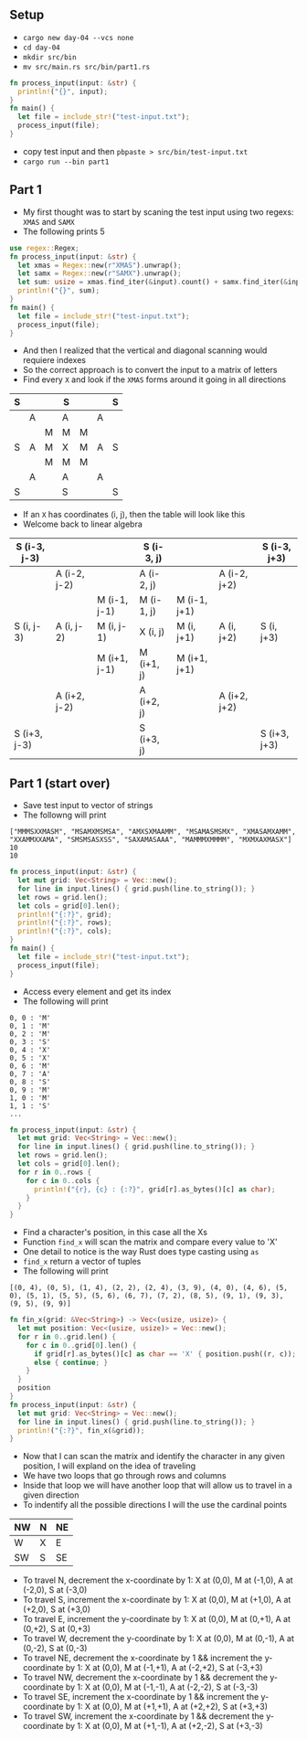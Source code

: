 ## Setup
- `cargo new day-04 --vcs none`
- `cd day-04`
- `mkdir src/bin`
- `mv src/main.rs src/bin/part1.rs`
```rust
fn process_input(input: &str) {
  println!("{}", input);
}
fn main() {
  let file = include_str!("test-input.txt");
  process_input(file);
}
```
- copy test input and then `pbpaste > src/bin/test-input.txt`
- `cargo run --bin part1`

## Part 1
- My first thought was to start by scaning the test input using two regexs: `XMAS` and `SAMX`
- The following prints 5
```rust
use regex::Regex;
fn process_input(input: &str) {
  let xmas = Regex::new(r"XMAS").unwrap();
  let samx = Regex::new(r"SAMX").unwrap();
  let sum: usize = xmas.find_iter(&input).count() + samx.find_iter(&input).count();
  println!("{}", sum);
}
fn main() {
  let file = include_str!("test-input.txt");
  process_input(file);
}
```
- And then I realized that the vertical and diagonal scanning would requiere indexes
- So the correct approach is to convert the input to a matrix of letters
- Find every `X` and look if the `XMAS` forms around it going in all directions

|  S  |     |     |  S  |     |     |  S  |
| --- | --- | --- | --- | --- | --- | --- |
|     |  A  |     |  A  |     |  A  |     |
|     |     |  M  |  M  |  M  |     |     |
|  S  |  A  |  M  |  X  |  M  |  A  |  S  |
|     |     |  M  |  M  |  M  |     |     |
|     |  A  |     |  A  |     |  A  |     |
|  S  |     |     |  S  |     |     |  S  |

- If an `X` has coordinates (i, j), then the table will look like this
- Welcome back to linear algebra

| S (i-3, j-3) |              |              | S (i-3, j) |              |              | S (i-3, j+3) |
| ------------ | ------------ | ------------ | ---------- | ------------ | ------------ | ------------ |
|              | A (i-2, j-2) |              | A (i-2, j) |              | A (i-2, j+2) |              |
|              |              | M (i-1, j-1) | M (i-1, j) | M (i-1, j+1) |              |              |
| S (i, j-3)   | A (i, j-2)   | M (i, j-1)   | X (i, j)   | M (i, j+1)   | A (i, j+2)   | S (i, j+3)   |
|              |              | M (i+1, j-1) | M (i+1, j) | M (i+1, j+1) |              |              |
|              | A (i+2, j-2) |              | A (i+2, j) |              | A (i+2, j+2) |              |
| S (i+3, j-3) |              |              | S (i+3, j) |              |              | S (i+3, j+3) |

## Part 1 (start over)
- Save test input to vector of strings
- The followng will print
```
["MMMSXXMASM", "MSAMXMSMSA", "AMXSXMAAMM", "MSAMASMSMX", "XMASAMXAMM", "XXAMMXXAMA", "SMSMSASXSS", "SAXAMASAAA", "MAMMMXMMMM", "MXMXAXMASX"]
10
10
```
```rust
fn process_input(input: &str) {
  let mut grid: Vec<String> = Vec::new();
  for line in input.lines() { grid.push(line.to_string()); }
  let rows = grid.len();
  let cols = grid[0].len();
  println!("{:?}", grid);
  println!("{:?}", rows);
  println!("{:?}", cols);
}
fn main() {
  let file = include_str!("test-input.txt");
  process_input(file);
}
```
- Access every element and get its index
- The following will print
```
0, 0 : 'M'
0, 1 : 'M'
0, 2 : 'M'
0, 3 : 'S'
0, 4 : 'X'
0, 5 : 'X'
0, 6 : 'M'
0, 7 : 'A'
0, 8 : 'S'
0, 9 : 'M'
1, 0 : 'M'
1, 1 : 'S'
...
```
```rust
fn process_input(input: &str) {
  let mut grid: Vec<String> = Vec::new();
  for line in input.lines() { grid.push(line.to_string()); }
  let rows = grid.len();
  let cols = grid[0].len();
  for r in 0..rows {
    for c in 0..cols {
      println!("{r}, {c} : {:?}", grid[r].as_bytes()[c] as char);
    }
  }
}
```
- Find a character's position, in this case all the Xs
- Function `find_x` will scan the matrix and compare every value to 'X'
- One detail to notice is the way Rust does type casting using `as`
- `find_x` return a vector of tuples
- The following will print
```
[(0, 4), (0, 5), (1, 4), (2, 2), (2, 4), (3, 9), (4, 0), (4, 6), (5, 0), (5, 1), (5, 5), (5, 6), (6, 7), (7, 2), (8, 5), (9, 1), (9, 3), (9, 5), (9, 9)]
```
```rust
fn fin_x(grid: &Vec<String>) -> Vec<(usize, usize)> {
  let mut position: Vec<(usize, usize)> = Vec::new();
  for r in 0..grid.len() {
    for c in 0..grid[0].len() {
      if grid[r].as_bytes()[c] as char == 'X' { position.push((r, c)); }
      else { continue; }
    }
  }
  position
}
fn process_input(input: &str) {
  let mut grid: Vec<String> = Vec::new();
  for line in input.lines() { grid.push(line.to_string()); }
  println!("{:?}", fin_x(&grid));
}
```
- Now that I can scan the matrix and identify the character in any given position, I will expland on the idea of traveling
- We have two loops that go through rows and columns
- Inside that loop we will have another loop that will allow us to travel in a given direction
- To indentify all the possible directions I will the use the cardinal points

| NW | N | NE |
| --- | --- | --- |
| W | X | E |
| SW | S | SE |

- To travel N, decrement the x-coordinate by 1: X at (0,0), M at (-1,0), A at (-2,0), S at (-3,0)
- To travel S, increment the x-coordinate by 1: X at (0,0), M at (+1,0), A at (+2,0), S at (+3,0)
- To travel E, increment the y-coordinate by 1: X at (0,0), M at (0,+1), A at (0,+2), S at (0,+3)
- To travel W, decrement the y-coordinate by 1: X at (0,0), M at (0,-1), A at (0,-2), S at (0,-3)
- To travel NE, decrement the x-coordinate by 1 && increment the y-coordinate by 1: X at (0,0), M at (-1,+1), A at (-2,+2), S at (-3,+3)
- To travel NW, decrement the x-coordinate by 1 && decrement the y-coordinate by 1: X at (0,0), M at (-1,-1), A at (-2,-2), S at (-3,-3)
- To travel SE, increment the x-coordinate by 1 && increment the y-coordinate by 1: X at (0,0), M at (+1,+1), A at (+2,+2), S at (+3,+3)
- To travel SW, increment the x-coordinate by 1 && decrement the y-coordinate by 1: X at (0,0), M at (+1,-1), A at (+2,-2), S at (+3,-3)

